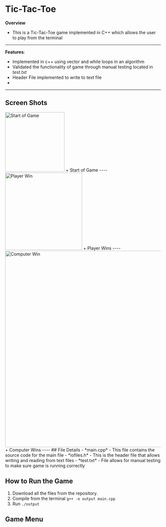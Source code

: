 # Tic-Tac-Toe
**Overview**
- This is a Tic-Tac-Toe game implemented in C++ which allows the user to play from the terminal
----
**Features**:
- Implemented in c++ using vector and while loops in an algorithm
- Validated the functionality of game through manual testing located in *test.txt*
- Header File implemented to write to text file
- 
----
## Screen Shots
<img width="192" alt="Start of Game" src="https://user-images.githubusercontent.com/92644639/162825411-2bbd6a31-467b-4d85-b2a8-339d0b529c69.png">
+ Start of Game
----
<img width="249" alt="Player Win" src="https://user-images.githubusercontent.com/92644639/162825472-e8f5c2f3-54e2-4ee0-b870-4b6e2d728a52.png">
+ Player Wins
----
<img width="634" alt="Computer Win" src="https://user-images.githubusercontent.com/92644639/162825510-913ada52-b2b8-4551-afb6-3d4583213ba0.png">
+ Computer Wins
----  
## File Details
- *main.cpp* - This file contains the source code for the main file
- *iofiles.h* - This is the header file that allows writing and reading from text files
- *test.txt* - File allows for manual testing to make sure game is running correctly

## How to Run the Game
1. Download all the files from the repository.
2. Compile from the terminal `g++ -o output main.cpp`
3. Run `./output`

## Game Menu





